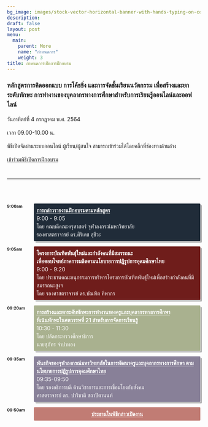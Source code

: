 ```yaml
---
bg_image: images/stock-vector-horizontal-banner-with-hands-typing-on-computer-and-various-office-supplies-drawn-with-contour-1090844168.jpg
description: 
draft: false
layout: post
menu:
  main:
    parent: More
    name: "กำหนดการ"
    weight: 3
title: กำหนดการเปิดการฝึกอบรม
---
```



<style>
/*************************
 * GRID SCHEDULE LAYOUT
 *************************/
@media screen and (min-width:700px) {
  .schedule {
    display: grid;
    grid-gap: 1em;
    grid-template-rows:
      [tracks] auto
      [time-0900] auto
      [time-0905] auto
      [time-0920] auto
      [time-0935] auto
      [time-0950] auto
      [time-1000] auto
      [time-1010] auto;
      /* Note 1:
      Use 24hr time for gridline names for simplicity

      Note 2: Use "auto" instead of "1fr" for a more compact schedule where height of a slot is not proportional to the session length. Implementing a "compact" shortcode attribute might make sense for this!
      Try 0.5fr for more compact equal rows. I don't quite understand how that works :)
      */
    
    grid-template-columns:
      [times] 4em
      [track-1-start] 1fr
      [track-1-end track-2-start] 1fr
      [track-2-end track-3-start] 1fr
      [track-3-end track-4-start] 1fr
      [track-4-end];
  }
}

.time-slot {
  grid-column: times;
}

.track-slot {
  display: none; /* hidden on small screens and browsers without grid support */
}

@supports( display:grid ) {
  @media screen and (min-width:700px) {
    .track-slot {
      display: block;
      padding: 10px 5px 5px;
      position: sticky;
      top: 0;
      z-index: 1000;
      background-color: rgba(255,255,255,.9);
    }
  }
}

/* Small-screen & fallback styles */
.session {
  margin-bottom:  1em;
}

@supports( display:grid ) {
  @media screen and (min-width: 700px) {
    .session {
      margin: 0;
    } 
  }
}

/*************************
 * VISUAL STYLES
 * Design-y stuff ot particularly important to the demo
 *************************/
body {
  padding: 50px;
  max-width: auto;
  margin: 0 auto;
  line-height: 1.5;
}

.session {
  padding: .5em;
  border-radius: 2px;
  font-size: 14px;
  box-shadow:
    rgba(255,255,255,.6) 1px 1px 0,
    rgba(0,0,0,.3) 4px 4px 0;
}

.session-title,
.session-time,
.session-track,
.session-presenter {
  display: block;
}

.session-title,
.time-slot {
  margin: 0;
  font-size: 1em;
}

.session-title a {
  color: #fff;
  text-decoration-style: dotted;
  
  &:hover {
    font-style: italic;
  }
  
  &:focus {
    outline: 2px dotted rgba(255,255,255,.8);
  }
}

.track-slot,
.time-slot {
  font-weight: bold;
  font-size:.75em;
}

.track-1 {
  background-color: #202C39;
  color: #fff;
}

.track-2 {
  background-color: #6F1D1B;
  color: #fff;
}

.track-3 {
  background-color: #A9B18F;
  color: #fff;
}

.track-4 {
  background-color: #888098;
  color: #fff;
}

.track-all {
  display: flex;
  justify-content: center;
  align-items: center;
  background: #C17C74;
  color: #000;
  box-shadow: none;
}

.text {
  max-width: auto;
  font-size: 18px;
  margin: 0 auto 50px;
}

.meta {
  color: #555;
  font-style: italic;
}

.meta a {
  color: #555;
}

hr {
  margin: 40px 0;
}
</style>


### หลักสูตรการคิดออกแบบ การโค้ชชิ่ง และการจัดชั้นเรียนนวัตกรรม เพื่อสร้างและยกระดับทักษะ   การทำงานของบุคลากรทางการศึกษาสำหรับการเรียนรู้ออนไลน์และออฟไลน์

วันอาทิตย์ที่ 4 กรกฎาคม พ.ศ. 2564  

เวลา 09.00-10.00 น. 

พิธีเปิดจัดผ่านระบบออนไลน์ ผู้เรียน/ผู้สนใจ สามารถเข้าร่วมได้โดยคลิ้กที่ช่องทางด้านล่าง

<a href=""><btn-main class="btn-main button1">เข้าร่วมพิธีเปิดการฝึกอบรม</button></a>


<div class="text">
  

  <hr>
  
</div>

<div class="schedule" aria-labelledby="schedule-heading">
  
 
  <h2 class="time-slot" style="grid-row: time-0900;">9:00am</h2>

  <div class="session session-1 track-1" style="grid-column: track-1-start / track-4-end; grid-row: time-0900 / time-0905;">
    <h3 class="session-title"><a href="#">การกล่าวรายงานฝึกอบรมตามหลักสูตร</a></h3>
    <span class="session-time">9:00 - 9:05</span>
    <span class="session-presenter">โดย คณบดีคณะครุศาสตร์ จุฬาลงกรณ์มหาวิทยาลัย</br> รองศาสตราจารย์ ดร.ศิริเดช สุชีวะ</span>
  </div>
  

  <h2 class="time-slot" style="grid-row: time-0905;">9:05am</h2>
  
  <div class="session session-2 track-2" style="grid-column: track-1-start / track-4-end; grid-row: time-0905 / time-0920;">
    <h3 class="session-title">โครงการบัณฑิตพันธุ์ใหม่และกำลังคนที่มีสมรรถนะ </br> เพื่อตอบโจทย์ภาคการผลิตตามนโยบายการปฏิรูปการอุดมศึกษาไทย</h3>
    <span class="session-time">9:00 - 9:20</span>
    <span class="session-track">โดย ประธานคณะอนุกรรมการบริหารโครงการบัณฑิตพันธุ์ใหม่เพื่อสร้างกำลังคนที่มีสมรรถนะสูงฯ</span>
    <span class="session-presenter">โดย รองศาสตราจารย์ ดร.บัณฑิต ทิพากร</span>
  </div>
  
  <h2 class="time-slot" style="grid-row: time-0920;">09:20am</h2>
  
  <div class="session session-3 track-3" style="grid-column: track-1-start / track-4-end; grid-row: time-0920 / time-0935;">
    <h3 class="session-title"><a href="#">การสร้างและยกระดับทักษะการทำงานของครูและบุคลากรทางการศึกษา </br> ที่เน้นทักษะในศตวรรษที่ 21 สำหรับการจัดการเรียนรู้</a></h3>
    <span class="session-time">10:30 - 11:30</span>
    <span class="session-track">โดย ปลัดกระทรวงศึกษาธิการ</span>
    <span class="session-presenter">นายสุภัทร จำปาทอง</span>
  </div>
  

  
  <h2 class="time-slot" style="grid-row: time-0935;">09:35am</h2>
  
  <div class="session session-4 track-4" style="grid-column: track-1-start / track-4-end; grid-row: time-0935 / time-0950;">
    <h3 class="session-title"><a href="#">พันธกิจของจุฬาลงกรณ์มหาวิทยาลัยในการพัฒนาครูและบุคลากรทางการศึกษา ตามนโยบายการปฏิรูปการอุดมศึกษาไทย</a></h3>
    <span class="session-time">09:35-09:50</span>
    <span class="session-track">โดย รองอธิการบดี ด้านวิชาการและการเชื่อมโยงกับสังคม </span>
    <span class="session-presenter">ศาสตราจารย์ ดร. ปาริชาติ สถาปิตานนท์ </span>
  </div>
  
  <h2 class="time-slot" style="grid-row: time-0950;">09:50am</h2>
  
  <div class="session session-5 track-all" style="grid-column: track-1-start / track-4-end; grid-row: time-0950 / time-1000;">
    <h3 class="session-title"><a href="#">ประธานในพิธีกล่าวเปิดงาน</a></h3>

  </div>
  
</div>


